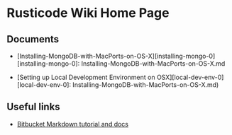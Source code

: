
# Rusticode Wiki Home Page

## Documents

 - [Installing-MongoDB-with-MacPorts-on-OS-X][installing-mongo-0]
[installing-mongo-0]: Installing-MongoDB-with-MacPorts-on-OS-X.md

 - [Setting up Local Development Environment on OSX][local-dev-env-0]
 [local-dev-env-0]: Installing-MongoDB-with-MacPorts-on-OS-X.md)

## Useful links 

 - [Bitbucket Markdown tutorial and docs](https://bitbucket.org/tutorials/markdowndemo/)


